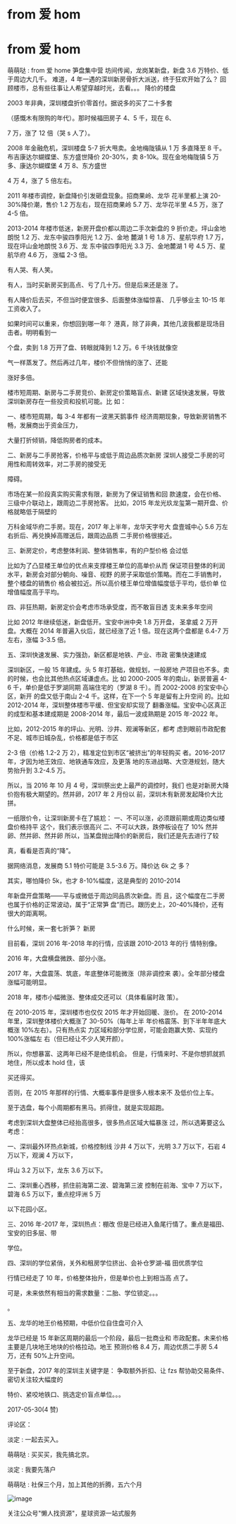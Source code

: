 # from 爱 hom

# from 爱 hom

萌萌哒 : from 爱 home 笋盘集中营 坊间传闻，龙岗某新盘，新盘 3.6 万特价、低于周边大几千。 难道，4 年一遇的深圳新房骨折大派送，终于狂欢开始了么？ 回顾楼市，总有些往事让人希望穿越时光，去看。。。 降价的楼盘

2003 年非典，深圳楼盘折价零首付。据说多的买了二十多套

（感慨木有限购的年代）。那时候福田房子 4、5 千，现在 6、

7 万，涨了 12 倍（哭 s 人了）。

2008 年金融危机，深圳楼盘 5-7 折大甩卖。金地梅陇镇从 1 万 多直降至 8 千。布吉康达尔蝴蝶堡、东方盛世降价 20-30%，卖 8-10k。现在金地梅陇镇 5 万多、康达尔蝴蝶堡 4 万 8、东方盛世

4 万 4，涨了 5 倍左右。

2011 年楼市调控，新盘降价引发砸盘现象。招商果岭、龙华 花半里都上演 20-30%降价潮，售价 1.2 万左右，现在招商果岭 5.7 万、龙华花半里 4.5 万，涨了 4-5 倍。

2013-2014 年楼市低迷，新房开盘价都以周边二手次新盘的 9 折价走。坪山金地朗悦 1.2 万、龙东中骏四季阳光 1.2 万、金地 麓湖 1 号 1.8 万、星航华府 1.7 万，现在坪山金地朗悦 3.6 万、龙 东中骏四季阳光 3.3 万、金地麓湖 1 号 4.5 万、星航华府 4.6 万， 涨幅 2-3 倍。

有人哭、有人笑。

有人，当时买新房买到高点、亏了几十万。但是后来还是涨 了。

有人降价后去买，不但当时便宜很多、后面整体涨幅惊喜、 几乎够业主 10-15 年工资收入了。

如果时间可以重来，你想回到哪一年？ 港真，除了非典，其他几波我都是现场目击者。明明看到一

个盘，卖到 1.8 万开了盘、转眼就降到 1.2 万。6 千块钱就像空

气一样蒸发了。然后再过几年，楼价不但悄悄的涨了、还能

涨好多倍。

楼市短周期、新房与二手房竞价、新房定价策略盲点、新建 区域快速发展，导致深圳新房存在一些投资和投机可能。比 如：

一、楼市短周期，每 3-4 年都有一波黑天鹅事件 经济周期现象，导致新房销售不畅，发展商出于资金压力，

大量打折倾销，降低购房者的成本。

二、新房与二手房抢客，价格平与或低于周边品质次新房 深圳人接受二手房的可用性和周转效率，对二手房的接受无

障碍。

市场在某一阶段真实购买需求有限，新房为了保证销售和回 款速度，会在价格、三级中介联动上，跟周边二手房抢客。 比如，2015 年龙光玖龙玺第一期开盘、价格就略低于隔壁的

万科金域华府二手房。现在，2017 年上半年，龙华天字号大 盘壹城中心 5.6 万左右折后、再兑换掉高赠送后，跟周边品质 二手房价格很接近。

三、新房定价，考虑整体利润、整体销售率，有的户型价格 会过低

比如为了凸显楼王单位的优点来支撑楼王单位的高单价从而 保证项目整体的利润水平，新房会对部分朝向、噪音、视野 的房子采取低价策略。而在二手销售时，整个楼盘的销售价 格会被拉近。所以高价楼王单位增值幅度低于平均，低价单 位增值幅度高于平均。

四、非狂热期，新房定价会考虑市场承受度，而不敢盲目透 支未来多年空间

比如 2012 年继续低迷，新盘低开。宝安中洲中央 1.8 万开盘， 圣拿威 2 万开盘。大概在 2014 年普遍入伙后，就已经涨了近 1 倍。现在这两个盘都是 6.4-7 万左右，涨幅 3-3.5 倍。

五、深圳快速发展、实力强劲，新区都是地铁、产业、市政 密集快速建成

深圳新区，一般 15 年建成。头 5 年打基础，做规划，一般房地 产项目也不多。卖的时候，也会比其他热点区域谦虚点。比 如 2000-2005 年的南山，新房普遍 4-6 千，单价是低于罗湖同期 高端住宅的（罗湖 8 千）。而 2002-2008 的宝安中心区，新开 的盘又低于南山 2-4 千。这样，在下一个 5 年是留有上升空间 的。比如 2012-2014 年，深圳整体楼市平缓、但宝安却实现了 翻番涨幅。宝安中心区真正的成型和基本建成期是 2008-2014 年，最后一波成熟期是 2015 年-2022 年。

比如，2012-2015 年的坪山、光明、沙井、观澜等新区，都考 虑到眼前市政配套不足、城市旧城杂乱，价格都是低于市区

2-3 倍（价格 1.2-2 万 2），精准定位到市区“被挤出”的年轻购买 者。2016-2017 年，才因为地王效应、地铁通车效应，及更落 地的东进战略、大空港规划，随大势抬升到 3.2-4.5 万。

所以，当 2016 年 10 月 4 号，深圳祭出史上最严的调控时，我们 也是对新房大降价抱有极大期望的。然并卵，2017 年 2 月份以 前，深圳木有新房发起降价大比拼。

一纸限价令，让深圳新房卡在了尴尬： 一、不可以涨，必须跟前期或周边类似楼盘价格持平 这个，我们表示很高兴 二、不可以大跌，跌停板设在了 10% 然并卵、然并卵、然并卵 所以，当某盘抛出降价的新房后，我们还是先去进行了较

真，看看是否真的“降”。

据网络消息，发展商 5.1 特价可能是 3.5-3.6 万。降价达 6k 之 多？

其实，哪怕降价 5k，也才 8-10%幅度，这是典型的 2010-2014

年新盘开盘策略——平与或微低于周边同品质次新盘。而 且，这个幅度在二手房也属于价格的正常波动，属于“正常笋 盘”而已。跟历史上，20-40%降价，还有很大的距离啊。

什么时候，来一套七折笋？ 新房

目前看，深圳 2016 年-2018 年的行情，应该跟 2010-2013 年的行 情特别像。

2016 年，大盘横盘微跌、部分小涨。

2017 年，大盘震荡、筑底，年底整体可能微涨（除非调控来 袭）。全年部分楼盘涨幅可能明显。

2018 年，楼市小幅微涨、整体成交还可以（具体看届时政 策）。

在 2010-2015 年，深圳楼市也仅仅 2015 年才开始回暖、涨价。 在 2010-2014 年里，深圳整体楼价大概涨了 30-50%（每年上半 年价格震荡、到下半年年底大概涨 10%左右）。只有热点实 力区域和部分学位房，可能会跑赢大势、实现约 100%涨幅左 右（但已经让不少人笑开颜）。

所以，你想暴富、这两年已经不是绝佳机会。 但是，行情来时、不是你想抓就抓地住，所以成本 hold 住，该

买还得买。

否则，在 2015 年那样的行情、大概率事件是很多人根本来不 及低价位上车。

至于选盘，每个小周期都有黑马。抓得住，就是实现超跑。

考虑到深圳大盘整体已经抬高很多，很多热点区域大幅暴涨 过，所以选筹要这么考虑：

一、深圳最外环热点新城，价格控制线 沙井 4 万以下，光明 3.7 万以下，石岩 4 万以下，观澜 4 万以下，

坪山 3.2 万以下，龙东 3.6 万以下。

二、深圳重心西移，抓住前海第二波、碧海第三波 控制在前海、宝中 7 万以下，碧海 6.5 万以下，重点挖坪洲 5 万

以下花园小区。

三、2016 年-2017 年，深圳热点：棚改 但是已经进入鱼尾行情了。重点是福田、宝安的旧多层、带

学位。

四、深圳的学位紧俏，关外和租房学位挤出、会补仓罗湖-福 田优质学位

行情已经走了 10 年，价格整体抬升，但是单价也上到相当高 点了。

可是，未来依然有相当的需求数量：二胎、学位锁定。。。

。

五、龙华的地王价格预期，中低价位自住盘可介入

龙华已经是 15 年新区周期的最后一个阶段，最后一批商业和 市政配套。未来价格主要是几块地王地块的价格拉动。地王 预测价格 8.4 万，周边优质二手房 5.4 万，还有 50%上升空间。

至于新盘，2017 年的深圳主关键字是： 争取额外折扣、让 fzs 帮协助交易条件、密切关注较大幅度的

特价、紧咬地铁口、挑选定价盲点单位。。。

2017-05-30(4 赞)

评论区：

淡定 : 一起去买入。

萌萌哒 : 买买买，我先搞北京。

淡定 : 我要先落户

萌萌哒 : 社保三个月，加上其他的折腾，五六个月

![image](img/Image_026.png)

关注公众号"懒人找资源"，星球资源一站式服务